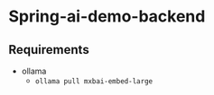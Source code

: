 Spring-ai-demo-backend
=======================

## Requirements

* ollama
  * `ollama pull mxbai-embed-large`
